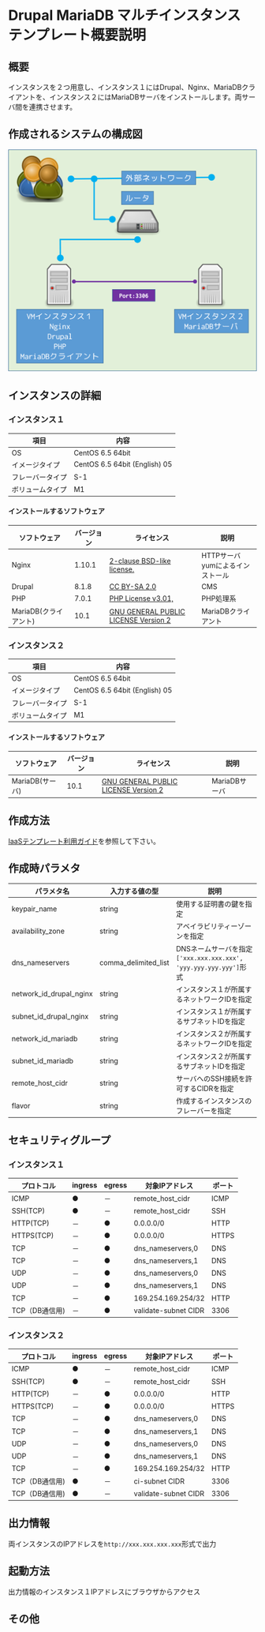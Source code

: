 # Drupal MariaDB マルチインスタンス テンプレート概要説明

## 概要

インスタンスを２つ用意し、インスタンス１にはDrupal、Nginx、MariaDBクライアントを、インスタンス２にはMariaDBサーバをインストールします。両サーバ間を連携させます。

## 作成されるシステムの構成図

![構成図](images/diag_drupal_nginx_multi.png)

## インスタンスの詳細

### インスタンス１

|項目|内容|
|---|---|
|OS|CentOS 6.5 64bit|
|イメージタイプ|CentOS 6.5 64bit (English) 05|
|フレーバータイプ|S-1|
|ボリュームタイプ|M1|

#### インストールするソフトウェア

|ソフトウェア|バージョン|ライセンス|説明|
|---|---|---|---|
|Nginx|1.10.1|[2-clause BSD-like license.](http://nginx.org/LICENSE)|HTTPサーバ<br>yumによるインストール|
|Drupal|8.1.8|[CC BY-SA 2.0](https://creativecommons.org/licenses/by-sa/2.0/)|CMS|
|PHP|7.0.1|[PHP License v3.01,](http://www.php.net/license/3_01.txt)|PHP処理系|
|MariaDB(クライアント)|10.1|[GNU GENERAL PUBLIC LICENSE Version 2](https://mariadb.com/kb/en/mariadb/mariadb-license/)|MariaDBクライアント|

### インスタンス２

|項目|内容|
|---|---|
|OS|CentOS 6.5 64bit|
|イメージタイプ|CentOS 6.5 64bit (English) 05|
|フレーバータイプ|S-1|
|ボリュームタイプ|M1|

#### インストールするソフトウェア

|ソフトウェア|バージョン|ライセンス|説明|
|---|---|---|---|
|MariaDB(サーバ)|10.1|[GNU GENERAL PUBLIC LICENSE Version 2](https://mariadb.com/kb/en/mariadb/mariadb-license/)|MariaDBサーバ|

## 作成方法

[IaaSテンプレート利用ガイド](../usage.md)を参照して下さい。

## 作成時パラメタ

|パラメタ名|入力する値の型|説明|
|---|---|---|
|keypair_name|string|使用する証明書の鍵を指定|
|availability_zone|string|アベイラビリティーゾーンを指定|
|dns_nameservers|comma_delimited_list|DNSネームサーバを指定<br>`['xxx.xxx.xxx.xxx', 'yyy.yyy.yyy.yyy']`形式|
|network_id_drupal_nginx|string|インスタンス１が所属するネットワークIDを指定|
|subnet_id_drupal_nginx |string|インスタンス１が所属するサブネットIDを指定|
|network_id_mariadb|string|インスタンス２が所属するネットワークIDを指定|
|subnet_id_mariadb |string|インスタンス２が所属するサブネットIDを指定|
|remote_host_cidr|string|サーバへのSSH接続を許可するCIDRを指定|
|flavor|string|作成するインスタンスのフレーバーを指定|

## セキュリティグループ

### インスタンス１

|プロトコル|ingress|egress|対象IPアドレス|ポート|
|---|---|---|---|---|
|ICMP          |●|－|remote_host_cidr           |ICMP |
|SSH(TCP)      |●|－|remote_host_cidr           |SSH  |
|HTTP(TCP)     |－|●|0.0.0.0/0                  |HTTP |
|HTTPS(TCP)    |－|●|0.0.0.0/0                  |HTTPS|
|TCP           |－|●|dns_nameservers,0          |DNS  |
|TCP           |－|●|dns_nameservers,1          |DNS  |
|UDP           |－|●|dns_nameservers,0          |DNS  |
|UDP           |－|●|dns_nameservers,1          |DNS  |
|TCP           |－|●|169.254.169.254/32         |HTTP |
|TCP（DB通信用)|－|●|validate-subnet CIDR|3306 |

### インスタンス２

|プロトコル|ingress|egress|対象IPアドレス|ポート|
|---|---|---|---|---|
|ICMP          |●|－|remote_host_cidr           |ICMP |
|SSH(TCP)      |●|－|remote_host_cidr           |SSH  |
|HTTP(TCP)     |－|●|0.0.0.0/0                  |HTTP |
|HTTPS(TCP)    |－|●|0.0.0.0/0                  |HTTPS|
|TCP           |－|●|dns_nameservers,0          |DNS  |
|TCP           |－|●|dns_nameservers,1          |DNS  |
|UDP           |－|●|dns_nameservers,0          |DNS  |
|UDP           |－|●|dns_nameservers,1          |DNS  |
|TCP           |－|●|169.254.169.254/32         |HTTP |
|TCP（DB通信用)|●|－|ci-subnet CIDR      |3306 |
|TCP（DB通信用)|●|－|validate-subnet CIDR|3306 |

## 出力情報

両インスタンスのIPアドレスを`http://xxx.xxx.xxx.xxx`形式で出力

## 起動方法

出力情報のインスタンス１IPアドレスにブラウザからアクセス

## その他
